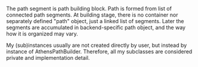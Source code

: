 The path segment is path building block.
Path is formed from list of connected path segments. At building stage, there is no container nor separately defined "path" object, just a linked list of segments.
Later the segments are accumulated in backend-specific path object, and the way how it is organized may vary.

My (sub)instances usually are not created directly by user, but instead by instance
of AthensPathBuilder.
Therefore, all my subclasses are considered private and implementation detail.